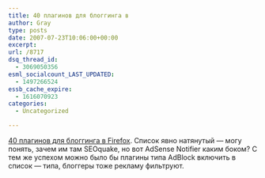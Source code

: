 ```yaml
---
title: 40 плагинов для блоггинга в
author: Gray
type: posts
date: 2007-07-23T10:06:00+00:00
excerpt:
url: /8717
dsq_thread_id:
  - 3069050356
esml_socialcount_LAST_UPDATED:
  - 1497266524
essb_cache_expire:
  - 1616070923
categories:
  - Uncategorized

---
```








<a href="http://mashable.com/2007/07/19/firefox-blogging/" target="_blank">40 плагинов для блоггинга в Firefox</a>. Список явно натянутый &#8212; могу понять, зачем им там SEOquake, но вот AdSense Notifier каким боком? С тем же успехом можно было бы плагины типа AdBlock включить в список &#8212; типа, блоггеры тоже рекламу фильтруют.